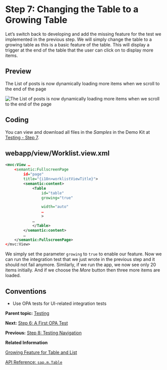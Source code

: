 <!-- loio016e0d44f8ff47d2bdf4fdad9b7bf7cd -->

# Step 7: Changing the Table to a Growing Table

Let’s switch back to developing and add the missing feature for the test we implemented in the previous step. We will simply change the table to a growing table as this is a basic feature of the table. This will display a trigger at the end of the table that the user can click on to display more items.



## Preview

   
  
<a name="loio016e0d44f8ff47d2bdf4fdad9b7bf7cd__fig_r1j_pst_mr"/>The List of posts is now dynamically loading more items when we scroll to the end of the page

 ![](images/Tutorial_Testing_Step_07_43d882b.png "The List of posts is now dynamically loading more items when we scroll to the
					end of the page") 



## Coding

You can view and download all files in the *Samples* in the Demo Kit at [Testing - Step 7](https://ui5.sap.com/#/entity/sap.m.tutorial.testing/sample/sap.m.tutorial.testing.07).



## webapp/view/Worklist.view.xml

```xml
<mvc:View …
	<semantic:FullscreenPage
		id="page"
		title="{i18n>worklistViewTitle}">
		<semantic:content>
			<Table
				id="table"
				growing="true"

				width="auto"
				…
				>
			…
			</Table>
		</semantic:content>
		…
	</semantic:FullscreenPage>
</mvc:View>
```

We simply set the parameter `growing` to `true` to enable our feature. Now we can run the integration test that we just wrote in the previous step and it should not fail anymore. Similarly, if we run the app, we now see only 20 items initially. And if we choose the *More* button then three more items are loaded.



## Conventions

-   Use OPA tests for UI-related integration tests


**Parent topic:** [Testing](testing-291c912.md "In this tutorial we will test application functionality with the testing tools that are delivered with SAPUI5. At different steps of this tutorial you will write tests using QUnit, OPA5, and the OData V2 mock server. Additionally, you will learn about testing strategies, Test Driven Development (TDD), and much more.")

**Next:** [Step 6: A First OPA Test](step-6-a-first-opa-test-1b47457.md "A bulletin board may contain many posts. We expect to have a high data load once it is officially released. Then, there might be performance issues and long loading times if we display all entries at the same time. Therefore we will introduce a feature that limits the initial display to 20 items. The user can then click on a more button to view more items. As with the unit test, we start by writing an integration test for this feature and then add the application functionality later.")

**Previous:** [Step 8: Testing Navigation](step-8-testing-navigation-10592af.md "So far, we have a list of posts on the home page of the app. But typically, a post comes with more details that should be displayed on a separate detail page. We call it the post page because it displays details of a post. In this step we will introduce a new journey to test the post page. We write tests that trigger typical navigation events with OPA. Testing navigation greatly helps in reducing manual testing efforts as it covers a lot of testing paths. It is good practice to cover every view of your application with at least one test, since OPA will check if an exception is thrown. In this way you can detect critical errors very fast.")

**Related Information**  


[Growing Feature for Table and List](../10_More_About_Controls/growing-feature-for-table-and-list-9164ba7.md "sap.m.ListBase provides growing-related properties, which can be used for tables and lists.")

[API Reference: `sap.m.Table`](https://ui5.sap.com/#/api/sap.m.Table)

